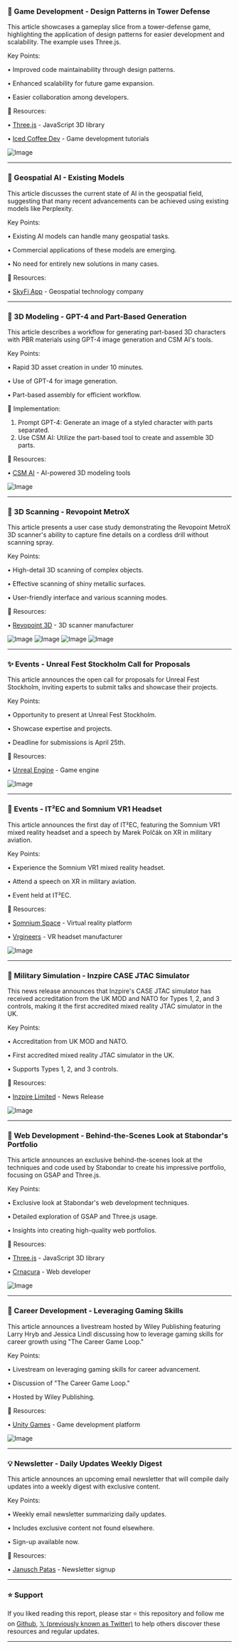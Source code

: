 ### 🤖 Game Development - Design Patterns in Tower Defense

This article showcases a gameplay slice from a tower-defense game, highlighting the application of design patterns for easier development and scalability.  The example uses Three.js.

Key Points:

• Improved code maintainability through design patterns.

• Enhanced scalability for future game expansion.

• Easier collaboration among developers.


🔗 Resources:

• [Three.js](https://x.com/threejs) - JavaScript 3D library

• [Iced Coffee Dev](https://x.com/iced_coffee_dev) - Game development tutorials

![Image](https://pbs.twimg.com/ext_tw_video_thumb/1904578711313092608/pu/img/6UN4FueQirmSJGjM.jpg)


---

### 🤖 Geospatial AI - Existing Models

This article discusses the current state of AI in the geospatial field, suggesting that many recent advancements can be achieved using existing models like Perplexity.

Key Points:

• Existing AI models can handle many geospatial tasks.

• Commercial applications of these models are emerging.

• No need for entirely new solutions in many cases.



🔗 Resources:

• [SkyFi App](https://x.com/SkyfiApp) - Geospatial technology company


---

### 🤖 3D Modeling - GPT-4 and Part-Based Generation

This article describes a workflow for generating part-based 3D characters with PBR materials using GPT-4 image generation and CSM AI's tools.

Key Points:

• Rapid 3D asset creation in under 10 minutes.

• Use of GPT-4 for image generation.

• Part-based assembly for efficient workflow.



🚀 Implementation:

1. Prompt GPT-4: Generate an image of a styled character with parts separated.
2. Use CSM AI: Utilize the part-based tool to create and assemble 3D parts.


🔗 Resources:

• [CSM AI](https://x.com/CSM_ai) - AI-powered 3D modeling tools

![Image](https://pbs.twimg.com/ext_tw_video_thumb/1904640353275117568/pu/img/J92dR1cXsK8IyiqG.jpg)


---

### 🚀 3D Scanning - Revopoint MetroX

This article presents a user case study demonstrating the Revopoint MetroX 3D scanner's ability to capture fine details on a cordless drill without scanning spray.

Key Points:

• High-detail 3D scanning of complex objects.

• Effective scanning of shiny metallic surfaces.

• User-friendly interface and various scanning modes.


🔗 Resources:

• [Revopoint 3D](https://x.com/Revopoint3d) - 3D scanner manufacturer

![Image](https://pbs.twimg.com/media/Gm5dNEzXgAAk_6T?format=jpg&name=360x360)
![Image](https://pbs.twimg.com/media/Gm5dNCNXUAEKfZ_?format=jpg&name=360x360)
![Image](https://pbs.twimg.com/media/Gm5dNCCWEAEFbhB?format=jpg&name=360x360)
![Image](https://pbs.twimg.com/media/Gm5dNFJWAAELjIJ?format=jpg&name=360x360)


---

### ✨ Events - Unreal Fest Stockholm Call for Proposals

This article announces the open call for proposals for Unreal Fest Stockholm, inviting experts to submit talks and showcase their projects.

Key Points:

• Opportunity to present at Unreal Fest Stockholm.

• Showcase expertise and projects.

• Deadline for submissions is April 25th.


🔗 Resources:

• [Unreal Engine](https://x.com/UnrealEngine) - Game engine

![Image](https://pbs.twimg.com/media/Gm5X9y_XcAAuKTk?format=jpg&name=small)


---

### 🚀 Events - IT²EC and Somnium VR1 Headset

This article announces the first day of IT²EC, featuring the Somnium VR1 mixed reality headset and a speech by Marek Polčák on XR in military aviation.


Key Points:

• Experience the Somnium VR1 mixed reality headset.

• Attend a speech on XR in military aviation.

• Event held at IT²EC.


🔗 Resources:

• [Somnium Space](https://x.com/SomniumSpace) - Virtual reality platform

• [Vrgineers](https://x.com/Vrgineers) - VR headset manufacturer

![Image](https://pbs.twimg.com/media/Gm39TK3WIAAqkBY?format=jpg&name=small)


---

### 🚀 Military Simulation - Inzpire CASE JTAC Simulator

This news release announces that Inzpire's CASE JTAC simulator has received accreditation from the UK MOD and NATO for Types 1, 2, and 3 controls, making it the first accredited mixed reality JTAC simulator in the UK.

Key Points:

• Accreditation from UK MOD and NATO.

• First accredited mixed reality JTAC simulator in the UK.

• Supports Types 1, 2, and 3 controls.


🔗 Resources:

• [Inzpire Limited](https://inzpire.com/news/inzpire-leads-the-way-with-accredited-mixed-reality-jtac-simulator-training-solution…) -  News Release

![Image](https://pbs.twimg.com/ext_tw_video_thumb/1904459581817856001/pu/img/yztSe-fthubKSQYs.jpg)


---

### 🤖 Web Development - Behind-the-Scenes Look at Stabondar's Portfolio

This article announces an exclusive behind-the-scenes look at the techniques and code used by Stabondar to create his impressive portfolio, focusing on GSAP and Three.js.

Key Points:

• Exclusive look at Stabondar's web development techniques.

• Detailed exploration of GSAP and Three.js usage.

• Insights into creating high-quality web portfolios.


🔗 Resources:

• [Three.js](https://x.com/threejs) - JavaScript 3D library

• [Crnacura](https://x.com/crnacura) - Web developer

![Image](https://pbs.twimg.com/ext_tw_video_thumb/1904458703467888640/pu/img/zpfqI1okPJNWCk9e.jpg)


---

### 🚀 Career Development - Leveraging Gaming Skills

This article announces a livestream hosted by Wiley Publishing featuring Larry Hryb and Jessica Lindl discussing how to leverage gaming skills for career growth using "The Career Game Loop."

Key Points:

• Livestream on leveraging gaming skills for career advancement.

• Discussion of "The Career Game Loop."

• Hosted by Wiley Publishing.


🔗 Resources:

• [Unity Games](https://x.com/unitygames) - Game development platform

![Image](https://pbs.twimg.com/media/Gm1MNBaWIAAClYK?format=jpg&name=small)


---

### 💡 Newsletter - Daily Updates Weekly Digest

This article announces an upcoming email newsletter that will compile daily updates into a weekly digest with exclusive content.


Key Points:

• Weekly email newsletter summarizing daily updates.

• Includes exclusive content not found elsewhere.

• Sign-up available now.



🔗 Resources:

• [Janusch Patas](https://t.co/ivfbJRSdSi) - Newsletter signup


---

### ⭐️ Support

If you liked reading this report, please star ⭐️ this repository and follow me on [Github](https://github.com/Drix10), [𝕏 (previously known as Twitter)](https://x.com/DRIX_10_) to help others discover these resources and regular updates.

---